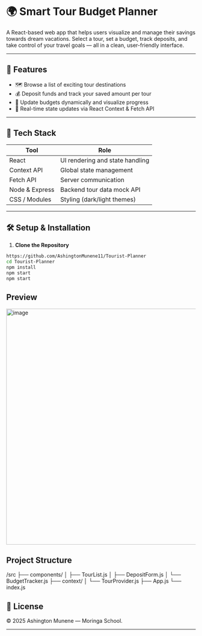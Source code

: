 # 🌍 Smart Tour Budget Planner

A React-based web app that helps users visualize and manage their savings towards dream vacations. Select a tour, set a budget, track deposits, and take control of your travel goals — all in a clean, user-friendly interface.

---

## 🚀 Features

- 🗺️ Browse a list of exciting tour destinations
- 💰 Deposit funds and track your saved amount per tour
- 🎯 Update budgets dynamically and visualize progress
- 🔄 Real-time state updates via React Context & Fetch API

---

## 🧱 Tech Stack

| Tool          | Role                            |
|---------------|----------------------------------|
| React         | UI rendering and state handling  |
| Context API   | Global state management          |
| Fetch API     | Server communication             |
| Node & Express| Backend tour data mock API       |
| CSS / Modules | Styling (dark/light themes)      |

---

## 🛠 Setup & Installation

1. **Clone the Repository**
```bash
https://github.com/AshingtonMunene11/Tourist-Planner
cd Tourist-Planner
npm install
npm start
npm start
```

## Preview
<img width="1358" height="628" alt="image" src="https://github.com/user-attachments/assets/6ea0a773-df6c-4f74-9b4f-b8f1de0994c2" />

## Project Structure
/src
  ├── components/
  │   ├── TourList.js
  │   ├── DepositForm.js
  │   └── BudgetTracker.js
  ├── context/
  │   └── TourProvider.js
  ├── App.js
  └── index.js

## 📜 License

&copy; 2025 Ashington Munene — Moringa School.

---


